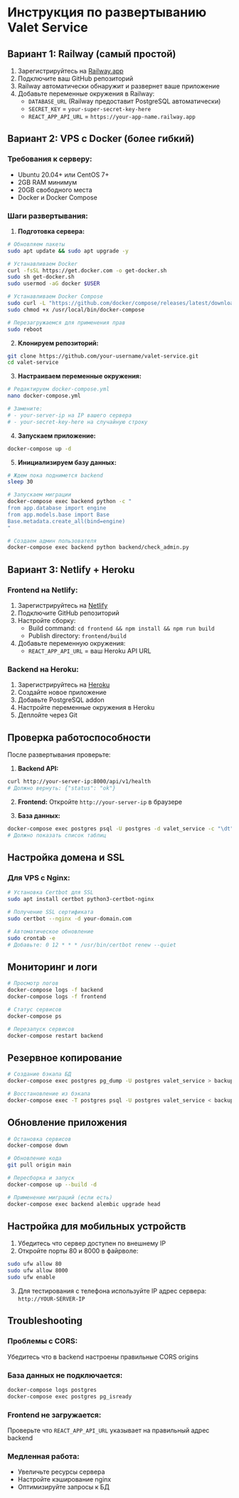 # Инструкция по развертыванию Valet Service

## Вариант 1: Railway (самый простой)

1. Зарегистрируйтесь на [Railway.app](https://railway.app)
2. Подключите ваш GitHub репозиторий
3. Railway автоматически обнаружит и развернет ваше приложение
4. Добавьте переменные окружения в Railway:
   - `DATABASE_URL` (Railway предоставит PostgreSQL автоматически)
   - `SECRET_KEY` = `your-super-secret-key-here`
   - `REACT_APP_API_URL` = `https://your-app-name.railway.app`

## Вариант 2: VPS с Docker (более гибкий)

### Требования к серверу:
- Ubuntu 20.04+ или CentOS 7+
- 2GB RAM минимум
- 20GB свободного места
- Docker и Docker Compose

### Шаги развертывания:

1. **Подготовка сервера:**
```bash
# Обновляем пакеты
sudo apt update && sudo apt upgrade -y

# Устанавливаем Docker
curl -fsSL https://get.docker.com -o get-docker.sh
sudo sh get-docker.sh
sudo usermod -aG docker $USER

# Устанавливаем Docker Compose
sudo curl -L "https://github.com/docker/compose/releases/latest/download/docker-compose-$(uname -s)-$(uname -m)" -o /usr/local/bin/docker-compose
sudo chmod +x /usr/local/bin/docker-compose

# Перезагружаемся для применения прав
sudo reboot
```

2. **Клонируем репозиторий:**
```bash
git clone https://github.com/your-username/valet-service.git
cd valet-service
```

3. **Настраиваем переменные окружения:**
```bash
# Редактируем docker-compose.yml
nano docker-compose.yml

# Замените:
# - your-server-ip на IP вашего сервера
# - your-secret-key-here на случайную строку
```

4. **Запускаем приложение:**
```bash
docker-compose up -d
```

5. **Инициализируем базу данных:**
```bash
# Ждем пока поднимется backend
sleep 30

# Запускаем миграции
docker-compose exec backend python -c "
from app.database import engine
from app.models.base import Base
Base.metadata.create_all(bind=engine)
"

# Создаем админ пользователя
docker-compose exec backend python backend/check_admin.py
```

## Вариант 3: Netlify + Heroku

### Frontend на Netlify:
1. Зарегистрируйтесь на [Netlify](https://netlify.com)
2. Подключите GitHub репозиторий
3. Настройте сборку:
   - Build command: `cd frontend && npm install && npm run build`
   - Publish directory: `frontend/build`
4. Добавьте переменную окружения:
   - `REACT_APP_API_URL` = ваш Heroku API URL

### Backend на Heroku:
1. Зарегистрируйтесь на [Heroku](https://heroku.com)
2. Создайте новое приложение
3. Добавьте PostgreSQL addon
4. Настройте переменные окружения в Heroku
5. Деплойте через Git

## Проверка работоспособности

После развертывания проверьте:

1. **Backend API:**
```bash
curl http://your-server-ip:8000/api/v1/health
# Должно вернуть: {"status": "ok"}
```

2. **Frontend:**
Откройте `http://your-server-ip` в браузере

3. **База данных:**
```bash
docker-compose exec postgres psql -U postgres -d valet_service -c "\dt"
# Должно показать список таблиц
```

## Настройка домена и SSL

### Для VPS с Nginx:
```bash
# Установка Certbot для SSL
sudo apt install certbot python3-certbot-nginx

# Получение SSL сертификата
sudo certbot --nginx -d your-domain.com

# Автоматическое обновление
sudo crontab -e
# Добавьте: 0 12 * * * /usr/bin/certbot renew --quiet
```

## Мониторинг и логи

```bash
# Просмотр логов
docker-compose logs -f backend
docker-compose logs -f frontend

# Статус сервисов
docker-compose ps

# Перезапуск сервисов
docker-compose restart backend
```

## Резервное копирование

```bash
# Создание бэкапа БД
docker-compose exec postgres pg_dump -U postgres valet_service > backup_$(date +%Y%m%d).sql

# Восстановление из бэкапа
docker-compose exec -T postgres psql -U postgres valet_service < backup_20231201.sql
```

## Обновление приложения

```bash
# Остановка сервисов
docker-compose down

# Обновление кода
git pull origin main

# Пересборка и запуск
docker-compose up --build -d

# Применение миграций (если есть)
docker-compose exec backend alembic upgrade head
```

## Настройка для мобильных устройств

1. Убедитесь что сервер доступен по внешнему IP
2. Откройте порты 80 и 8000 в файрволе:
```bash
sudo ufw allow 80
sudo ufw allow 8000
sudo ufw enable
```

3. Для тестирования с телефона используйте IP адрес сервера:
   `http://YOUR-SERVER-IP`

## Troubleshooting

### Проблемы с CORS:
Убедитесь что в backend настроены правильные CORS origins

### База данных не подключается:
```bash
docker-compose logs postgres
docker-compose exec postgres pg_isready
```

### Frontend не загружается:
Проверьте что `REACT_APP_API_URL` указывает на правильный адрес backend

### Медленная работа:
- Увеличьте ресурсы сервера
- Настройте кэширование nginx
- Оптимизируйте запросы к БД 
